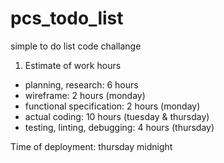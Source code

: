 pcs_todo_list
=============

simple to do list code challange

1. Estimate of work hours
  - planning, research: 6 hours
  - wireframe: 2 hours (monday)
  - functional specification: 2 hours (monday)
  - actual coding: 10 hours (tuesday & thursday)
  - testing, linting, debugging: 4 hours (thursday)

Time of deployment: thursday midnight
